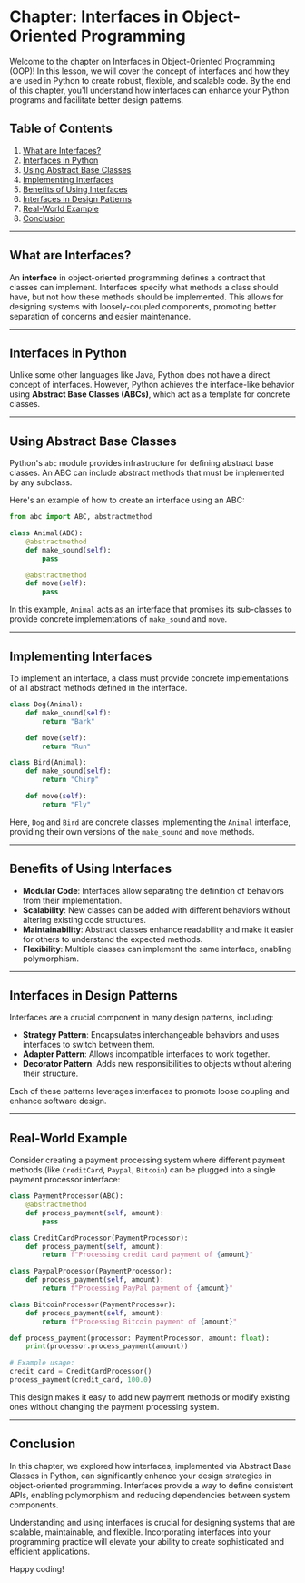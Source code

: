 # Chapter: Interfaces in Object-Oriented Programming

Welcome to the chapter on Interfaces in Object-Oriented Programming (OOP)! In this lesson, we will cover the concept of interfaces and how they are used in Python to create robust, flexible, and scalable code. By the end of this chapter, you'll understand how interfaces can enhance your Python programs and facilitate better design patterns.

## Table of Contents

1. [What are Interfaces?](#what-are-interfaces)
2. [Interfaces in Python](#interfaces-in-python)
3. [Using Abstract Base Classes](#using-abstract-base-classes)
4. [Implementing Interfaces](#implementing-interfaces)
5. [Benefits of Using Interfaces](#benefits-of-using-interfaces)
6. [Interfaces in Design Patterns](#interfaces-in-design-patterns)
7. [Real-World Example](#real-world-example)
8. [Conclusion](#conclusion)

---

## What are Interfaces?

An **interface** in object-oriented programming defines a contract that classes can implement. Interfaces specify what methods a class should have, but not how these methods should be implemented. This allows for designing systems with loosely-coupled components, promoting better separation of concerns and easier maintenance.

---

## Interfaces in Python

Unlike some other languages like Java, Python does not have a direct concept of interfaces. However, Python achieves the interface-like behavior using **Abstract Base Classes (ABCs)**, which act as a template for concrete classes.

---

## Using Abstract Base Classes

Python's `abc` module provides infrastructure for defining abstract base classes. An ABC can include abstract methods that must be implemented by any subclass.

Here's an example of how to create an interface using an ABC:

```python
from abc import ABC, abstractmethod

class Animal(ABC):
    @abstractmethod
    def make_sound(self):
        pass

    @abstractmethod
    def move(self):
        pass
```

In this example, `Animal` acts as an interface that promises its sub-classes to provide concrete implementations of `make_sound` and `move`.

---

## Implementing Interfaces

To implement an interface, a class must provide concrete implementations of all abstract methods defined in the interface.

```python
class Dog(Animal):
    def make_sound(self):
        return "Bark"

    def move(self):
        return "Run"

class Bird(Animal):
    def make_sound(self):
        return "Chirp"

    def move(self):
        return "Fly"
```

Here, `Dog` and `Bird` are concrete classes implementing the `Animal` interface, providing their own versions of the `make_sound` and `move` methods.

---

## Benefits of Using Interfaces

- **Modular Code**: Interfaces allow separating the definition of behaviors from their implementation.
- **Scalability**: New classes can be added with different behaviors without altering existing code structures.
- **Maintainability**: Abstract classes enhance readability and make it easier for others to understand the expected methods.
- **Flexibility**: Multiple classes can implement the same interface, enabling polymorphism.

---

## Interfaces in Design Patterns

Interfaces are a crucial component in many design patterns, including:

- **Strategy Pattern**: Encapsulates interchangeable behaviors and uses interfaces to switch between them.
- **Adapter Pattern**: Allows incompatible interfaces to work together.
- **Decorator Pattern**: Adds new responsibilities to objects without altering their structure.

Each of these patterns leverages interfaces to promote loose coupling and enhance software design.

---

## Real-World Example

Consider creating a payment processing system where different payment methods (like `CreditCard`, `Paypal`, `Bitcoin`) can be plugged into a single payment processor interface:

```python
class PaymentProcessor(ABC):
    @abstractmethod
    def process_payment(self, amount):
        pass

class CreditCardProcessor(PaymentProcessor):
    def process_payment(self, amount):
        return f"Processing credit card payment of {amount}"

class PaypalProcessor(PaymentProcessor):
    def process_payment(self, amount):
        return f"Processing PayPal payment of {amount}"

class BitcoinProcessor(PaymentProcessor):
    def process_payment(self, amount):
        return f"Processing Bitcoin payment of {amount}"

def process_payment(processor: PaymentProcessor, amount: float):
    print(processor.process_payment(amount))

# Example usage:
credit_card = CreditCardProcessor()
process_payment(credit_card, 100.0)
```

This design makes it easy to add new payment methods or modify existing ones without changing the payment processing system.

---

## Conclusion

In this chapter, we explored how interfaces, implemented via Abstract Base Classes in Python, can significantly enhance your design strategies in object-oriented programming. Interfaces provide a way to define consistent APIs, enabling polymorphism and reducing dependencies between system components.

Understanding and using interfaces is crucial for designing systems that are scalable, maintainable, and flexible. Incorporating interfaces into your programming practice will elevate your ability to create sophisticated and efficient applications.

Happy coding!

